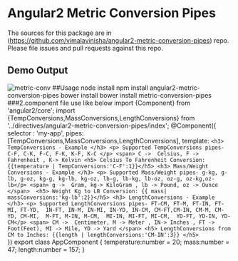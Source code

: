 Angular2 Metric Conversion Pipes
=========

The sources for this package are in (https://github.com/vimalavinisha/angular2-metric-conversion-pipes) repo. Please file issues and pull requests against this repo.

## Demo Output
  ![metric-conv](https://cloud.githubusercontent.com/assets/11042288/16408139/db870a02-3d34-11e6-8f3b-5b701b8cb9c5.png)
##Usage
    node install
      npm install angular2-metric-conversion-pipes
    bower install
      bower install metric-conversion-pipes
###2.component file use like below
      import {Component} from 'angular2/core';
      import {TempConversions,MassConversions,LengthConversions} from '../directives/angular2-metric-conversion-pipes/index';
     @Component({
         selector : 'my-app',
         pipes: [TempConversions,MassConversions,LengthConversions],
         template:  `
           <h3> TempConversions - Example </h3>
            <p> Supported TempConversions pipes- C-F, C-K, F-C, F-K, K-F, K-C </p>
            <span> C ->  Celsius, F -> Fahrenheit , K-> Kelvin
            <h5> Celsius To Fahrenheit Conversion: {{temperature | TempConversions:'C-F':1}}</h5>
            <h3> Mass/Weight Conversions - Example </h3>
            <p> Supported Mass/Weight pipes- g-kg, g-lb, g-oz, kg-g, kg-lb, kg-oz, lb-g, lb-kg, lb-oz, oz-g, oz-kg,oz-lb</p>
            <span> g ->  Gram, kg-> KiloGram , lb -> Pound, oz -> Ounce </span> 
            <h5> Weight Kg to LB Conversion: {{ mass| massConversions:'kg-lb':2}}</h5>
            <h3> LengthConversions - Example </h3>
            <p> Supported LengthConversions pipes- FT-CM, FT-M, FT-IN, FT-MI, FT-YD, 
            IN-FT, IN-M, IN-MI, IN-YD, IN-CM,
            CM-FT,CM-IN, CM-M, CM-YD, CM-MI, 
            M-FT, M-IN, M-CM, 
            MI-IN, MI-FT, MI-CM, 
            YD-FT, YD-IN, YD-CM</p>
            <span> CM ->  Centimeter, M -> Meter , IN-> Inches , FT -> Foot(Feet), MI -> Mile, YD -> Yard </span>
            <h5> LengthConversions from CM to Inches: {{length | lengthConversions:'CM-IN':3}} </h5>
      `    
     })
     export class AppComponent {
       temperature:number = 20;
       mass:number = 47;
       length:number = 157;
     }

